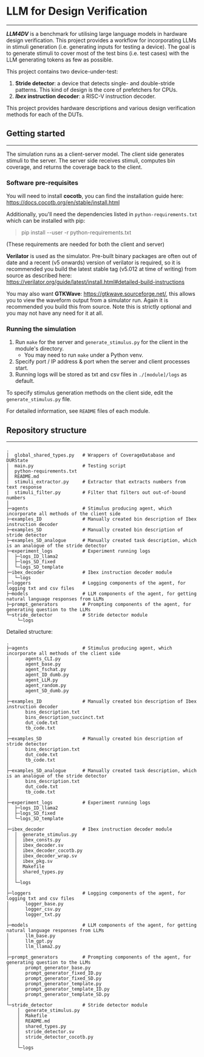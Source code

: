 # LLM for Design Verification

---
___LLM4DV___ is a benchmark for utilising large language models in hardware design verification. 
This project provides a workflow for incorporating LLMs in stimuli generation (i.e. 
generating inputs for testing a device). The goal is to generate stimuli to cover most of the test bins 
(i.e. test cases) with the LLM generating tokens as few as possible.

This project contains two device-under-test:
1. __Stride detector__: a device that detects single- and double-stride patterns. 
This kind of design is the core of prefetchers for CPUs. 
2. __*Ibex* instruction decoder__: a RISC-V instruction decoder.

This project provides hardware descriptions and various design verification methods for each of the DUTs.

## Getting started

---
The simulation runs as a client-server model. The client side generates stimuli to the server. The server 
side receives stimuli, computes bin coverage, and returns the coverage back to the client.

### Software pre-requisites

You will need to install __cocotb__, you can find the installation guide here:
https://docs.cocotb.org/en/stable/install.html

Additionally, you'll need the dependencies listed in `python-requirements.txt`
which can be installed with pip:

> pip install --user -r python-requirements.txt

(These requirements are needed for both the client and server)

__Verilator__ is used as the simulator. Pre-built binary packages are often out of
date and a recent (v5 onwards) version of verilator is required, so it is
recommended you build the latest stable tag (v5.012 at time of writing) from
source as described here:
https://verilator.org/guide/latest/install.html#detailed-build-instructions

You may also want __GTKWave__: https://gtkwave.sourceforge.net/, this allows you to
view the waveform output from a simulator run. Again it is recommended you build
this from source. Note this is strictly optional and you may not have any need
for it at all.

### Running the simulation

1. Run `make` for the server and `generate_stimulus.py` for the client in the module's directory.
   + You may need to run `make` under a Python venv.
2. Specify port / IP address & port when the server and client processes start.
3. Running logs will be stored as txt and csv files in `./[module]/logs` as default.

To specify stimulus generation methods on the client side, edit the `generate_stimulus.py` file.

For detailed information, see `README` files of each module.

## Repository structure

---
```
.
│  global_shared_types.py   # Wrappers of CoverageDatabase and DURState
│  main.py                  # Testing script
│  python-requirements.txt
│  README.md
│  stimuli_extractor.py     # Extractor that extracts numbers from text response
│  stimuli_filter.py        # Filter that filters out out-of-bound numbers
│
├─agents                    # Stimulus producing agent, which incorporate all methods of the client side
├─examples_ID               # Manually created bin description of Ibex instruction decoder
├─examples_SD               # Manually created bin description of stride detector
├─examples_SD_analogue      # Manually created task description, which is an analogue of the stride detector
├─experiment_logs           # Experiment running logs
│  ├─logs_ID_llama2
│  ├─logs_SD_fixed
│  └─logs_SD_template
├─ibex_decoder              # Ibex instruction decoder module
│  └─logs
├─loggers                   # Logging components of the agent, for logging txt and csv files
├─models                    # LLM components of the agent, for getting natural language responses from LLMs
├─prompt_generators         # Prompting components of the agent, for generating question to the LLMs
└─stride_detector           # Stride detector module
    └─logs
```

Detailed structure:
```
.
├─agents                    # Stimulus producing agent, which incorporate all methods of the client side
│      agents_CLI.py
│      agent_base.py
│      agent_fschat.py
│      agent_ID_dumb.py
│      agent_LLM.py
│      agent_random.py
│      agent_SD_dumb.py
│    
├─examples_ID               # Manually created bin description of Ibex instruction decoder
│      bins_description.txt
│      bins_description_succinct.txt
│      dut_code.txt
│      tb_code.txt
│
├─examples_SD               # Manually created bin description of stride detector
│      bins_description.txt
│      dut_code.txt
│      tb_code.txt
│
├─examples_SD_analogue      # Manually created task description, which is an analogue of the stride detector
│      bins_description.txt
│      dut_code.txt
│      tb_code.txt
│
├─experiment_logs           # Experiment running logs
│  ├─logs_ID_llama2
│  ├─logs_SD_fixed
│  └─logs_SD_template
│
├─ibex_decoder              # Ibex instruction decoder module
│  │  generate_stimulus.py
│  │  ibex_consts.py
│  │  ibex_decoder.sv
│  │  ibex_decoder_cocotb.py
│  │  ibex_decoder_wrap.sv
│  │  ibex_pkg.sv
│  │  Makefile
│  │  shared_types.py
│  │
│  └─logs
│
├─loggers                   # Logging components of the agent, for logging txt and csv files
│      logger_base.py
│      logger_csv.py
│      logger_txt.py
│
├─models                    # LLM components of the agent, for getting natural language responses from LLMs
│      llm_base.py
│      llm_gpt.py
│      llm_llama2.py
│
├─prompt_generators         # Prompting components of the agent, for generating question to the LLMs
│      prompt_generator_base.py
│      prompt_generator_fixed_ID.py
│      prompt_generator_fixed_SD.py
│      prompt_generator_template.py
│      prompt_generator_template_ID.py
│      prompt_generator_template_SD.py
│
└─stride_detector           # Stride detector module
    │  generate_stimulus.py
    │  Makefile
    │  README.md
    │  shared_types.py
    │  stride_detector.sv
    │  stride_detector_cocotb.py
    │
    └─logs
```